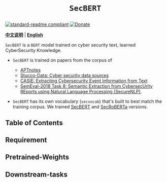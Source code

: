 <!--
 * @Author: Kun
 * @Date: 2020-11-24 22:58:24
 * @LastEditTime: 2022-01-21 11:47:37
 * @LastEditors: Kun
 * @Description: 
 * @FilePath: /projects/my_open_projects/SecBERT/README.md
-->
# <p align=center>**`SecBERT`**</p>

[![standard-readme compliant](https://img.shields.io/badge/readme%20style-standard-brightgreen.svg?style=flat-square)](https://github.com/jackaduma/SecBERT)
[![Donate](https://img.shields.io/badge/Donate-PayPal-green.svg)](https://paypal.me/jackaduma?locale.x=zh_XC)

[**中文说明**](./README.zh-CN.md) | [**English**](./README.md)

`SecBERT` is a `BERT` model trained on cyber security text, learned CyberSecurity Knowledge.

* `SecBERT` is trained on papers from the corpus of 
  * [APTnotes](https://github.com/kbandla/APTnotes)
  * [Stucco-Data: Cyber security data sources](https://stucco.github.io/data/)  
  * [CASIE: Extracting Cybersecurity Event Information from Text](https://ebiquity.umbc.edu/_file_directory_/papers/943.pdf)
  * [SemEval-2018 Task 8: Semantic Extraction from CybersecUrity REports using Natural Language Processing (SecureNLP)](https://competitions.codalab.org/competitions/17262). 

* `SecBERT` has its own vocabulary (`secvocab`) that's built to best match the training corpus. We trained [SecBERT](https://huggingface.co/jackaduma/SecBERT)  and [SecRoBERTa](https://huggingface.co/jackaduma/SecRoBERTa) versions.


## **Table of Contents**


## **Requirement** 

## **Pretrained-Weights** 

## **Downstream-tasks** 
